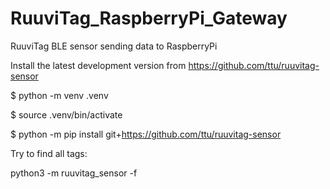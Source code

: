 # RuuviTag_RaspberryPi_Gateway
RuuviTag BLE sensor sending data to RaspberryPi



Install the latest development version from https://github.com/ttu/ruuvitag-sensor

$ python -m venv .venv

$ source .venv/bin/activate

$ python -m pip install git+https://github.com/ttu/ruuvitag-sensor


Try to find all tags:

python3 -m ruuvitag_sensor -f
